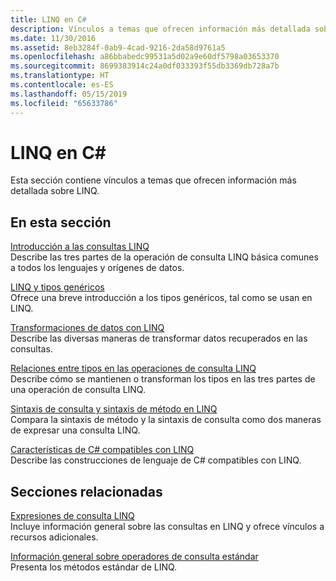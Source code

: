 ```yaml
---
title: LINQ en C#
description: Vínculos a temas que ofrecen información más detallada sobre LINQ en C#.
ms.date: 11/30/2016
ms.assetid: 8eb3284f-0ab9-4cad-9216-2da58d9761a5
ms.openlocfilehash: a86bbabedc99531a5d02a9e60df5798a03653370
ms.sourcegitcommit: 8699383914c24a0df033393f55db3369db728a7b
ms.translationtype: HT
ms.contentlocale: es-ES
ms.lasthandoff: 05/15/2019
ms.locfileid: "65633786"
---
```

# <a name="linq-in-c"></a>LINQ en C\#

Esta sección contiene vínculos a temas que ofrecen información más detallada sobre LINQ.

## <a name="in-this-section"></a>En esta sección

[Introducción a las consultas LINQ](../programming-guide/concepts/linq/introduction-to-linq-queries.md)  
Describe las tres partes de la operación de consulta LINQ básica comunes a todos los lenguajes y orígenes de datos.  

[LINQ y tipos genéricos](../programming-guide/concepts/linq/linq-and-generic-types.md)  
Ofrece una breve introducción a los tipos genéricos, tal como se usan en LINQ.

[Transformaciones de datos con LINQ](../programming-guide/concepts/linq/data-transformations-with-linq.md)  
Describe las diversas maneras de transformar datos recuperados en las consultas.

[Relaciones entre tipos en las operaciones de consulta LINQ](../programming-guide/concepts/linq/type-relationships-in-linq-query-operations.md)  
Describe cómo se mantienen o transforman los tipos en las tres partes de una operación de consulta LINQ.

[Sintaxis de consulta y sintaxis de método en LINQ](../programming-guide/concepts/linq/query-syntax-and-method-syntax-in-linq.md)  
Compara la sintaxis de método y la sintaxis de consulta como dos maneras de expresar una consulta LINQ.

[Características de C# compatibles con LINQ](../programming-guide/concepts/linq/features-that-support-linq.md)  
Describe las construcciones de lenguaje de C# compatibles con LINQ.

## <a name="related-sections"></a>Secciones relacionadas

[Expresiones de consulta LINQ](../programming-guide/linq-query-expressions/index.md)  
Incluye información general sobre las consultas en LINQ y ofrece vínculos a recursos adicionales.

[Información general sobre operadores de consulta estándar](../programming-guide/concepts/linq/standard-query-operators-overview.md)  
Presenta los métodos estándar de LINQ.

